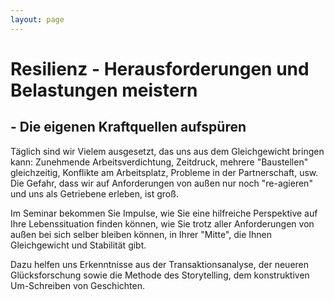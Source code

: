 ```yaml
---
layout: page
---
```


# Resilienz - Herausforderungen und Belastungen meistern

## - Die eigenen Kraftquellen aufspüren

Täglich sind wir Vielem ausgesetzt, das uns aus dem Gleichgewicht bringen kann: Zunehmende Arbeitsverdichtung, Zeitdruck, mehrere "Baustellen" gleichzeitig, Konflikte am Arbeitsplatz, Probleme in der Partnerschaft, usw. Die Gefahr, dass wir auf Anforderungen von außen nur noch "re-agieren" und uns als Getriebene erleben, ist groß.

Im Seminar bekommen Sie Impulse, wie Sie eine hilfreiche Perspektive auf Ihre Lebenssituation finden können, wie Sie trotz aller Anforderungen von außen bei sich selber bleiben können, in Ihrer "Mitte", die Ihnen Gleichgewicht und Stabilität gibt.

Dazu helfen uns Erkenntnisse aus der Transaktionsanalyse, der neueren Glücksforschung sowie die Methode des Storytelling, dem konstruktiven Um-Schreiben von Geschichten.